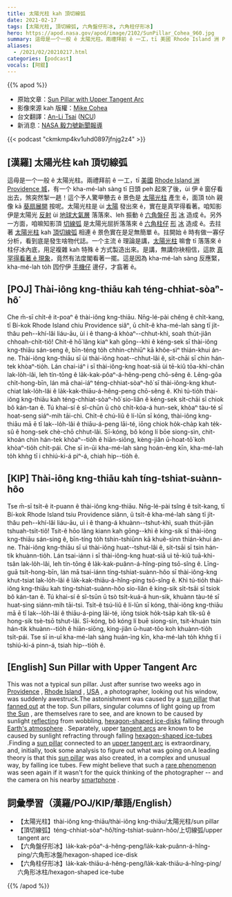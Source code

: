 ```yaml
---
title: 太陽光柱 kah 頂切線弧
date: 2021-02-17
tags: [太陽光柱, 頂切線弧, 六角盤仔形冰, 六角柱仔形冰]
hero: https://apod.nasa.gov/apod/image/2102/SunPillar_Cohea_960.jpg
summary: 這毋是一个一般 ê 太陽光柱。兩禮拜前 ê 一工，tī 美國 Rhode Island 洲 Providence 城，有一个 kha-mé-lah sàng tī 日頭 peh 起來了後，ùi 伊 ê 窗仔看出去，煞突然掣一趒！
aliases:
  - /2021/02/20210217.html
categories: [podcast]
vocals: [阿錕]
---
```


{{% apod %}}

- 原始文章：[Sun Pillar with Upper Tangent Arc](https://apod.nasa.gov/apod/ap210217.html)
- 影像來源 kah 版權：[Mike Cohea](https://www.mikecohea.com/about)
- 台文翻譯：[An-Li Tsai](mailto:thianbun.taigi@gmail.com) ([NCU](https://www.astro.ncu.edu.tw))
- 新消息：[NASA 毅力號新聞報導](https://mars.nasa.gov/mars2020/timeline/landing/watch-online/)

{{< podcast "ckmkmp4kv1uhd0897jfnjg2z4" >}}

## [漢羅] 太陽光柱 kah 頂切線弧

這毋是一个一般 ê 太陽光柱。兩禮拜前 ê 一工，tī [美國](https://www.cia.gov/the-world-factbook/countries/united-states/) [Rhode Island 洲](https://en.wikipedia.org/wiki/Rhode_Island) [Providence 城](https://youtu.be/zJ-g6DpBsAs)，有一个 kha-mé-lah sàng tī 日頭 peh 起來了後，ùi 伊 ê 窗仔看出去，煞突然掣一趒！這个予人驚甲戇去 ê 景色是 [太陽光柱](https://apod.nasa.gov/apod/ap180606.html) 產生 ê，面頂 to̍h 親像 kā [葵扇展開](https://catsherdyou.com/wp-content/uploads/2016/05/cat_fan_working_sm.jpg) 按呢。太陽光柱是 ùi [太陽](https://solarsystem.nasa.gov/solar-system/sun/overview/) 發出來 ê，實在是真罕得看著。咱知影伊是太陽光 [反射](https://apod.nasa.gov/apod/ap191227.html) ùi [地球大氣層](https://spaceplace.nasa.gov/atmosphere/en/) 落落來、leh 振動 ê [六角盤仔](https://www.atoptics.co.uk/halo/platpill.htm) [形](https://www.atoptics.co.uk/halo/platpill.htm) [冰](https://www.atoptics.co.uk/halo/platpill.htm) 造成 ê。另外一方面，咱嘛知影頂 [切線弧](https://www.atoptics.co.uk/halo/colsolat.htm) 是太陽光屈折落落來 ê [六角柱仔](https://www.atoptics.co.uk/halo/colpill.htm) [形](https://www.atoptics.co.uk/halo/colpill.htm) [冰](https://www.atoptics.co.uk/halo/colpill.htm) 造成 ê。去拄著 [太陽光柱](https://apod.nasa.gov/apod/ap060205.html) kah [頂切線弧](https://en.wikipedia.org/wiki/Upper_and_lower_tangent_arcs) 相連 ê 景色實在是足無簡單 ê。拄開始 ê 時有做一寡仔分析，看到底是發生啥物代誌。一个主流 ê 理論是講，[太陽光柱](https://www.atoptics.co.uk/halo/pillar.htm) 嘛會 tī 落落來 ê 柱仔冰內底，用足複雜 kah 特殊 ê 方式製造出來。是講，無講你袂相信，這款 [真罕得看著 ê 現象](https://apod.nasa.gov/apod/ap200224.html)，竟然有法度閣看著一擺。這是因為 kha-mé-lah sàng 反應緊，kha-mé-lah to̍h 囥佇伊 [手機仔](https://en.wikipedia.org/wiki/Camera_phone#/media/File:Sharp_J-SH04_CP+_2011.jpg) 邊仔，才翕著 ê。

## [POJ] Thài-iông kng-thiāu kah téng-chhiat-sòaⁿ-hô͘

Che m̄-sī chi̍t-ê it-poaⁿ ê thài-iông kng-thiāu. Nn̄g-lé-pài chêng ê chi̍t-kang, tī Bí-kok Rhode Island chiu Providence siâⁿ, ū chi̍t-ê kha-mé-lah sàng tī ji̍t-thâu peh--khí-lâi liáu-āu, ùi i ê thang-á khòaⁿ--chhut-khì, soah thu̍t-jiân chhoah-chi̍t-tiô! Chit-ê hō͘ lâng kiaⁿ kah gōng--khì ê kéng-sek sī thài-iông kng-thiāu sán-seng ê, bīn-téng to̍h chhin-chhiūⁿ kā khôe-sìⁿ thián-khui án-ne. Thài-iông kng-thiāu sī ùi thài-iông hoat--chhut-lâi ê, si̍t-chāi sī chin hán-tek khòaⁿ-tio̍h. Lán chai-iáⁿ i sī thài-iông-kng hoat-siā ùi tē-kiû tōa-khì-chân lak-lo̍h-lâi, leh tín-tōng ê la̍k-kak-pôaⁿ-á-hêng-peng chō-sêng ê. Lēng-gōa chi̍t-hong-bīn, lán mā chai-iáⁿ téng-chhiat-sòaⁿ-hô͘ sī thài-iông-kng khut-chiat lak-lo̍h-lâi ê la̍k-kak-thiāu-á-hêng-peng chō-sêng ê. Khì tú-tio̍h thài-iông kng-thiāu kah téng-chhiat-sòaⁿ-hô͘ sio-liân ê kéng-sek si̍t-chāi sī chiok bô kán-tan ê. Tú khai-sí ê sî-chūn ū chò chi̍t-kóa-á hun-sek, khòaⁿ tàu-té sī hoat-seng siáⁿ-mih tāi-chì. Chi̍t-ê chú-liû ê lí-lūn sī kóng, thài-iông kng-thiāu mā ē tī lak--lo̍h-lâi ê thiāu-á-peng lāi-té, iōng chiok ho̍k-cha̍p kah te̍k-sû ê hong-sek chè-chō chhut-lâi. Sī-kóng, bô kóng lí bōe siong-sìn, chit-khoán chin hán-tek khòaⁿ--tio̍h ê hiān-siōng, kèng-jiân ū-hoat-tō͘ koh khòaⁿ-tio̍h chi̍t-pái. Che sī in-ūi kha-mé-lah sàng hoán-èng kīn, kha-mé-lah to̍h khǹg tī i chhiú-ki-á piⁿ-á, chiah hip--tio̍h ê.

## [KIP] Thài-iông kng-thiāu kah tíng-tshiat-suànn-hôo

Tse m̄-sī tsi̍t-ê it-puann ê thài-iông kng-thiāu. Nn̄g-lé-pài tsîng ê tsi̍t-kang, tī Bí-kok Rhode Island tsiu Providence siânn, ū tsi̍t-ê kha-mé-lah sàng tī ji̍t-thâu peh--khí-lâi liáu-āu, uì i ê thang-á khuànn--tshut-khì, suah thu̍t-jiân tshuah-tsi̍t-tiô! Tsit-ê hōo lâng kiann kah gōng--khì ê kíng-sik sī thài-iông kng-thiāu sán-sing ê, bīn-tíng to̍h tshin-tshiūnn kā khuê-sìnn thián-khui án-ne. Thài-iông kng-thiāu sī uì thài-iông huat--tshut-lâi ê, si̍t-tsāi sī tsin hán-tik khuànn-tio̍h. Lán tsai-iánn i sī thài-iông-kng huat-siā uì tē-kiû tuā-khì-tsân lak-lo̍h-lâi, leh tín-tōng ê la̍k-kak-puânn-á-hîng-ping tsō-sîng ê. Līng-guā tsi̍t-hong-bīn, lán mā tsai-iánn tíng-tshiat-suànn-hôo sī thài-iông-kng khut-tsiat lak-lo̍h-lâi ê la̍k-kak-thiāu-á-hîng-ping tsō-sîng ê. Khì tú-tio̍h thài-iông kng-thiāu kah tíng-tshiat-suànn-hôo sio-liân ê kíng-sik si̍t-tsāi sī tsiok bô kán-tan ê. Tú khai-sí ê sî-tsūn ū tsò tsi̍t-kuá-á hun-sik, khuànn tàu-té sī huat-sing siánn-mih tāi-tsì. Tsi̍t-ê tsú-liû ê lí-lūn sī kóng, thài-iông kng-thiāu mā ē tī lak--lo̍h-lâi ê thiāu-á-ping lāi-té, iōng tsiok ho̍k-tsa̍p kah ti̍k-sû ê hong-sik tsè-tsō tshut-lâi. Sī-kóng, bô kóng lí buē siong-sìn, tsit-khuán tsin hán-tik khuànn--tio̍h ê hiān-siōng, kìng-jiân ū-huat-tōo koh khuànn-tio̍h tsi̍t-pái. Tse sī in-uī kha-mé-lah sàng huán-ìng kīn, kha-mé-lah to̍h khǹg tī i tshiú-ki-á pinn-á, tsiah hip--tio̍h ê.

## [English] Sun Pillar with Upper Tangent Arc 

This was not a typical sun pillar. Just after sunrise two weeks ago in [Providence](https://youtu.be/zJ-g6DpBsAs) , [Rhode Island](https://en.wikipedia.org/wiki/Rhode_Island) , [USA](https://www.cia.gov/the-world-factbook/countries/united-states/) , a photographer, looking out his window, was suddenly awestruck.The astonishment was caused by a [sun pillar](https://apod.nasa.gov/apod/ap180606.html) that [fanned out](https://catsherdyou.com/wp-content/uploads/2016/05/cat_fan_working_sm.jpg) at the top. Sun pillars, singular columns of light going up from [the Sun](https://solarsystem.nasa.gov/solar-system/sun/overview/) , are themselves rare to see, and are known to be caused by sunlight [reflecting](https://apod.nasa.gov/apod/ap191227.html) from wobbling, [hexagon-shaped ice-disks](https://www.atoptics.co.uk/halo/platpill.htm) falling through [Earth's atmosphere](https://spaceplace.nasa.gov/atmosphere/en/) . Separately, upper [tangent arcs](https://www.atoptics.co.uk/halo/colsolat.htm) are known to be caused by sunlight refracting through falling [hexagon-shaped ice-tubes](https://www.atoptics.co.uk/halo/colpill.htm) .Finding a [sun pillar](https://apod.nasa.gov/apod/ap060205.html) connected to an [upper tangent arc](https://en.wikipedia.org/wiki/Upper_and_lower_tangent_arcs) is extraordinary, and, initially, took some analysis to figure out what was going on.A leading theory is that this [sun pillar](https://www.atoptics.co.uk/halo/pillar.htm) was also created, in a complex and unusual way, by falling ice tubes. Few might believe that such a [rare phenomenon](https://apod.nasa.gov/apod/ap200224.html) was seen again if it wasn't for the quick thinking of the photographer -- and the camera on his nearby [smartphone](https://en.wikipedia.org/wiki/Camera_phone#/media/File:Sharp_J-SH04_CP+_2011.jpg) .

## 詞彙學習（漢羅/POJ/KIP/華語/English）

- 【太陽光柱】thài-iông kng-thiāu/thài-iông kng-thiāu/太陽光柱/sun pillar
- 【頂切線弧】téng-chhiat-sòaⁿ-hô͘/tíng-tshiat-suànn-hôo/上切線弧/upper tangent arc
- 【六角盤仔形冰】la̍k-kak-pôaⁿ-á-hêng-peng/la̍k-kak-puânn-á-hîng-ping/六角形冰盤/hexagon-shaped ice-disk
- 【六角柱仔形冰】la̍k-kak-thiāu-á-hêng-peng/la̍k-kak-thiāu-á-hîng-ping/六角形冰柱/hexagon-shaped ice-tube

{{% /apod %}}
